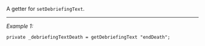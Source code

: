 A getter for `setDebriefingText`.


---
*Example 1:*
```sqf
private _debriefingTextDeath = getDebriefingText "endDeath";
```